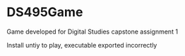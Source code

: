 # DS495Game
Game developed for Digital Studies capstone assignment 1

Install untiy to play, executable exported incorrectly 

